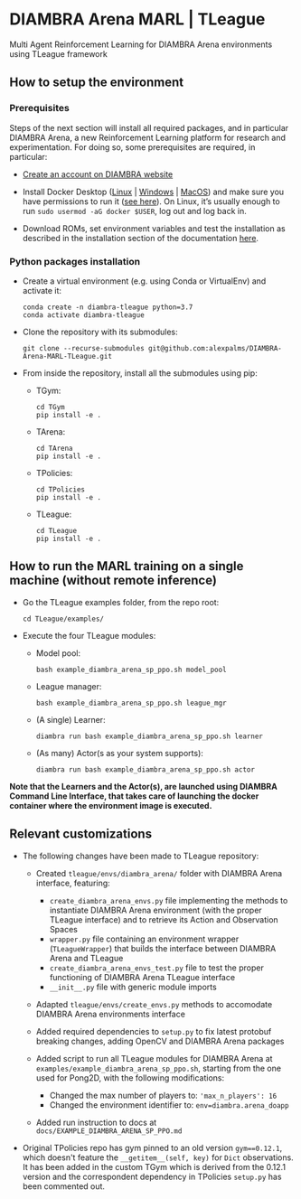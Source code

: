# DIAMBRA Arena MARL | TLeague

Multi Agent Reinforcement Learning for DIAMBRA Arena environments using TLeague framework

## How to setup the environment

### Prerequisites

Steps of the next section will install all required packages, and in particular DIAMBRA Arena, a new Reinforcement Learning platform for research and
experimentation. For doing so, some prerequisites are required, in particular:

- [Create an account on DIAMBRA website](https://diambra.ai/register/)

- Install Docker Desktop ([Linux](https://docs.docker.com/desktop/install/linux-install/) | [Windows](https://docs.docker.com/desktop/windows/install/) | [MacOS](https://docs.docker.com/desktop/mac/install/)) and make sure you have permissions to run it ([see here](https://docs.docker.com/engine/install/linux-postinstall/)). On Linux, it’s usually enough to run `sudo usermod -aG docker $USER`, log out and log back in.

- Download ROMs, set environment variables and test the installation as described in the installation section of the documentation [here](https://docs.diambra.ai/#installation).

### Python packages installation

- Create a virtual environment (e.g. using Conda or VirtualEnv) and activate it:
  ```
  conda create -n diambra-tleague python=3.7
  conda activate diambra-tleague
  ```
- Clone the repository with its submodules:

  `git clone --recurse-submodules git@github.com:alexpalms/DIAMBRA-Arena-MARL-TLeague.git`

- From inside the repository, install all the submodules using pip:
  - TGym:
    ```shell
    cd TGym
    pip install -e .
    ```
  - TArena:
    ```shell
    cd TArena
    pip install -e .
    ```
  - TPolicies:
    ```shell
    cd TPolicies
    pip install -e .
    ```
  - TLeague:
    ```shell
    cd TLeague
    pip install -e .
    ```

## How to run the MARL training on a single machine (without remote inference)

- Go the TLeague examples folder, from the repo root:

  `cd TLeague/examples/`

- Execute the four TLeague modules:

  - Model pool:

    `bash example_diambra_arena_sp_ppo.sh model_pool`

  - League manager:

    `bash example_diambra_arena_sp_ppo.sh league_mgr`

  - (A single) Learner:

    `diambra run bash example_diambra_arena_sp_ppo.sh learner`

  - (As many) Actor(s as your system supports):

    `diambra run bash example_diambra_arena_sp_ppo.sh actor`

**Note that the Learners and the Actor(s), are launched using DIAMBRA Command Line Interface, that takes care of launching the docker container where the environment image is executed.**

## Relevant customizations

- The following changes have been made to TLeague repository:

  - Created `tleague/envs/diambra_arena/` folder with DIAMBRA Arena interface, featuring:

    - `create_diambra_arena_envs.py` file implementing the methods to instantiate DIAMBRA Arena environment (with the proper TLeague interface) and to retrieve its Action and Observation Spaces
    - `wrapper.py` file containing an environment wrapper (`TLeagueWrapper`) that builds the interface between DIAMBRA Arena and TLeague
    - `create_diambra_arena_envs_test.py` file to test the proper functioning of DIAMBRA Arena TLeague interface
    - `__init__.py` file with generic module imports

  - Adapted `tleague/envs/create_envs.py` methods to accomodate DIAMBRA Arena environments interface
  - Added required dependencies to `setup.py` to fix latest protobuf breaking changes, adding OpenCV and DIAMBRA Arena packages
  - Added script to run all TLeague modules for DIAMBRA Arena at `examples/example_diambra_arena_sp_ppo.sh`, starting from the one used for Pong2D, with the following modifications:
    - Changed the max number of players to: `'max_n_players': 16`
    - Changed the environment identifier to: `env=diambra.arena_doapp`
  - Added run instruction to docs at `docs/EXAMPLE_DIAMBRA_ARENA_SP_PPO.md`

- Original TPolicies repo has gym pinned to an old version `gym==0.12.1`, which doesn't feature the `__getitem__(self, key)` for `Dict` observations. It has been added in the custom TGym which is derived from the 0.12.1 version and the correspondent dependency in TPolicies `setup.py` has been commented out.
